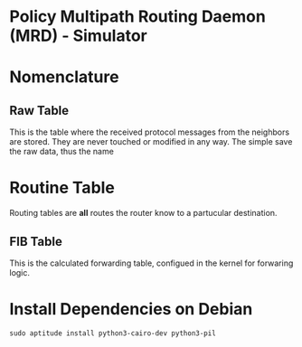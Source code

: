 # Policy Multipath Routing Daemon (MRD) - Simulator #


# Nomenclature #

## Raw Table ##

This is the table where the received protocol messages from the neighbors are
stored. They are never touched or modified in any way. The simple save the raw
data, thus the name

# Routine Table #

Routing tables are **all** routes the router know to a partucular destination.

## FIB Table ##

This is the calculated forwarding table, configued in the kernel for forwaring
logic.


# Install Dependencies on Debian #

```
sudo aptitude install python3-cairo-dev python3-pil
```
